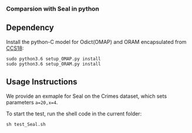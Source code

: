 ### Comparsion with Seal in python


## Dependency

Install the python-C model for Odict(OMAP) and ORAM encapsulated from [CCS18](https://github.com/jgharehchamani/SSE/tree/master/src/orion):

```  
sudo python3.6 setup_OMAP.py install
sudo python3.6 setup_ORAM.py install
```

## Usage Instructions


We provide an exmaple for Seal on the Crimes dataset, which sets parameters `a=20,x=4`.

To start the test, run the shell code in the current folder:

```sh test_Seal.sh```
